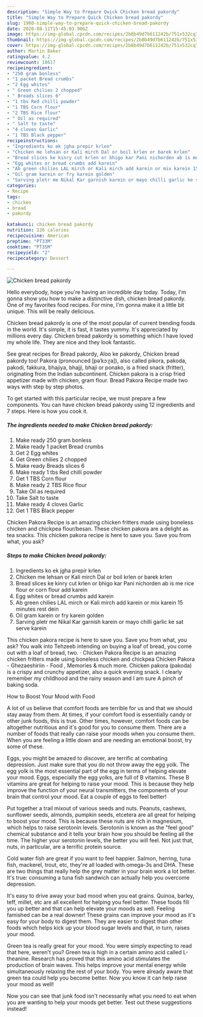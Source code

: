 ```yaml
---
description: "Simple Way to Prepare Quick Chicken bread pakordy"
title: "Simple Way to Prepare Quick Chicken bread pakordy"
slug: 1980-simple-way-to-prepare-quick-chicken-bread-pakordy
date: 2020-08-11T15:45:03.906Z
image: https://img-global.cpcdn.com/recipes/2b8b49d7b611242b/751x532cq70/chicken-bread-pakordy-recipe-main-photo.jpg
thumbnail: https://img-global.cpcdn.com/recipes/2b8b49d7b611242b/751x532cq70/chicken-bread-pakordy-recipe-main-photo.jpg
cover: https://img-global.cpcdn.com/recipes/2b8b49d7b611242b/751x532cq70/chicken-bread-pakordy-recipe-main-photo.jpg
author: Martin Baker
ratingvalue: 4.2
reviewcount: 18617
recipeingredient:
- "250 gram bonless"
- "1 packet Bread crumbs"
- "2 Egg whites"
- " Green chilies 2 chopped"
- " Breads slices 6"
- "1 tbs Red chilli powder"
- "1 TBS Corn flour"
- "2 TBS Rice flour"
- " Oil as required"
- " Salt to taste"
- "4 cloves Garlic"
- "1 TBS Black pepper"
recipeinstructions:
- "Ingredients ko ek jgha prepir krlen"
- "Chicken me lehsan or Kali mirch Dal or boil krlen or barek krlen"
- "Bread slices ke kinry cut krlen or bhigo kar Pani nichorden ab is me rice flour or corn flour add karein"
- "Egg whites or bread crumbs add karein"
- "Ab green chilies LAL mirch or Kali mirch add karein or mix karein 15 minutes rest dein"
- "Oil gram karein or fry karein golden"
- "Sarving pletr me Nikal Kar garnish karein or mayo chilli garlic ke sat serve karein"
categories:
- Recipe
tags:
- chicken
- bread
- pakordy

katakunci: chicken bread pakordy 
nutrition: 226 calories
recipecuisine: American
preptime: "PT33M"
cooktime: "PT35M"
recipeyield: "2"
recipecategory: Dessert

---
```



![Chicken bread pakordy](https://img-global.cpcdn.com/recipes/2b8b49d7b611242b/751x532cq70/chicken-bread-pakordy-recipe-main-photo.jpg)

Hello everybody, hope you're having an incredible day today. Today, I'm gonna show you how to make a distinctive dish, chicken bread pakordy. One of my favorites food recipes. For mine, I'm gonna make it a little bit unique. This will be really delicious.

Chicken bread pakordy is one of the most popular of current trending foods in the world. It's simple, it is fast, it tastes yummy. It's appreciated by millions every day. Chicken bread pakordy is something which I have loved my whole life. They are nice and they look fantastic.

See great recipes for Bread pakordy, Aloo ke pakordy, Chicken bread pakordy too! Pakora (pronounced [pəˈkɔːɽa]), also called pikora, pakoda, pakodi, fakkura, bhajiya, bhajji, bhaji or ponako, is a fried snack (fritter), originating from the Indian subcontinent. Chicken pakora is a crisp fried appetizer made with chicken, gram flour. Bread Pakora Recipe made two ways with step by step photos.


To get started with this particular recipe, we must prepare a few components. You can have chicken bread pakordy using 12 ingredients and 7 steps. Here is how you cook it.

<!--inarticleads1-->

##### The ingredients needed to make Chicken bread pakordy:

1. Make ready 250 gram bonless
1. Make ready 1 packet Bread crumbs
1. Get 2 Egg whites
1. Get  Green chilies 2 chopped
1. Make ready  Breads slices 6
1. Make ready 1 tbs Red chilli powder
1. Get 1 TBS Corn flour
1. Make ready 2 TBS Rice flour
1. Take  Oil as required
1. Take  Salt to taste
1. Make ready 4 cloves Garlic
1. Get 1 TBS Black pepper


Chicken Pakora Recipe is an amazing chicken fritters made using boneless chicken and chickpea flour/besan. These chicken pakora are a delight as tea snacks. This chicken pakora recipe is here to save you. Save you from what, you ask? 

<!--inarticleads2-->

##### Steps to make Chicken bread pakordy:

1. Ingredients ko ek jgha prepir krlen
1. Chicken me lehsan or Kali mirch Dal or boil krlen or barek krlen
1. Bread slices ke kinry cut krlen or bhigo kar Pani nichorden ab is me rice flour or corn flour add karein
1. Egg whites or bread crumbs add karein
1. Ab green chilies LAL mirch or Kali mirch add karein or mix karein 15 minutes rest dein
1. Oil gram karein or fry karein golden
1. Sarving pletr me Nikal Kar garnish karein or mayo chilli garlic ke sat serve karein


This chicken pakora recipe is here to save you. Save you from what, you ask? You walk into Tehzeeb intending on buying a loaf of bread, you come out with a loaf of bread, two. · Chicken Pakora Recipe is an amazing chicken fritters made using boneless chicken and chickpea Chicken Pakora - Ghezaeshiriin - Food , Memories &amp; much more. Chicken pakora (pakoda) is a crispy and crunchy appetizer, also a quick evening snack. I clearly remember my childhood and the rainy season and I am sure A pinch of baking soda. 

How to Boost Your Mood with Food


A lot of us believe that comfort foods are terrible for us and that we should stay away from them. At times, if your comfort food is essentially candy or other junk foods, this is true. Other times, however, comfort foods can be altogether nutritious and it's good for you to consume them. There are a number of foods that really can raise your moods when you consume them. When you are feeling a little down and are needing an emotional boost, try some of these.

Eggs, you might be amazed to discover, are terrific at combating depression. Just make sure that you do not throw away the egg yolk. The egg yolk is the most essential part of the egg in terms of helping elevate your mood. Eggs, especially the egg yolks, are full of B vitamins. These B vitamins are great for helping to raise your mood. This is because they help improve the function of your neural transmitters, the components of your brain that control your mood. Eat a couple of eggs to feel better!

Put together a trail mixout of various seeds and nuts. Peanuts, cashews, sunflower seeds, almonds, pumpkin seeds, etcetera are all great for helping to boost your mood. This is because these nuts are rich in magnesium, which helps to raise serotonin levels. Serotonin is known as the "feel good" chemical substance and it tells your brain how you should be feeling all the time. The higher your serotonin levels, the better you will feel. Not just that, nuts, in particular, are a terrific protein source.

Cold water fish are great if you want to feel happier. Salmon, herring, tuna fish, mackerel, trout, etc, they're all loaded with omega-3s and DHA. These are two things that really help the grey matter in your brain work a lot better. It's true: consuming a tuna fish sandwich can actually help you overcome depression. 

It's easy to drive away your bad mood when you eat grains. Quinoa, barley, teff, millet, etc are all excellent for helping you feel better. These foods fill you up better and that can help elevate your moods as well. Feeling famished can be a real downer! These grains can improve your mood as it's easy for your body to digest them. They are easier to digest than other foods which helps kick up your blood sugar levels and that, in turn, raises your mood.

Green tea is really great for your mood. You were simply expecting to read that here, weren't you? Green tea is high in a certain amino acid called L-theanine. Research has proved that this amino acid stimulates the production of brain waves. This helps improve your mental energy while simultaneously relaxing the rest of your body. You were already aware that green tea could help you become better. Now you know it can help raise your mood as well!

Now you can see that junk food isn't necessarily what you need to eat when you are wanting to help your moods get better. Test out  these suggestions  instead!


